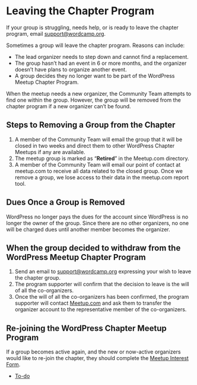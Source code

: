 # Leaving the Chapter Program

If your group is struggling, needs help, or is ready to leave the chapter program, email [support@wordcamp.org](mailto:support@wordcamp.org).

Sometimes a group will leave the chapter program. Reasons can include:

*   The lead organizer needs to step down and cannot find a replacement.
*   The group hasn’t had an event in 6 or more months, and the organizer doesn’t have plans to organize another event.
*   A group decides they no longer want to be part of the WordPress Meetup Chapter Program.

When the meetup needs a new organizer, the Community Team attempts to find one within the group. However, the group will be removed from the chapter program if a new organizer can’t be found.

## Steps to Removing a Group from the Chapter

1.  A member of the Community Team will email the group that it will be closed in two weeks and direct them to other WordPress Chapter Meetups if any are available.
2.  The meetup group is marked as “**Retired**” in the Meetup.com directory. 
3.  A member of the Community Team will email our point of contact at meetup.com to receive all data related to the closed group. Once we remove a group, we lose access to their data in the meetup.com report tool.

## Dues Once a Group is Removed

WordPress no longer pays the dues for the account since WordPress is no longer the owner of the group. Since there are no other organizers, no one will be charged dues until another member becomes the organizer. 

## When the group decided to withdraw from the WordPress Meetup Chapter Program

1.  Send an email to [support@wordcamp.org](mailto:support@wordcamp.org) expressing your wish to leave the chapter group.
2.  The program supporter will confirm that the decision to leave is the will of all the co-organizers.
3.  Once the will of all the co-organizers has been confirmed, the program supporter will contact [Meetup.com](http://meetup.com/) and ask them to transfer the organizer account to the representative member of the co-organizers.

## Re-joining the WordPress Chapter Meetup Program

If a group becomes active again, and the new or now-active organizers would like to re-join the chapter, they should complete the [Meetup Interest Form](https://make.wordpress.org/community/handbook/meetup-organizer/getting-started/interest-form/).

*   [To-do](# "To-do")
